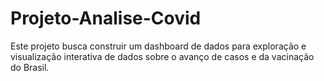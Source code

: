 # Projeto-Analise-Covid
Este projeto busca construir um dashboard de dados para exploração e visualização interativa de dados sobre o avanço de casos e da vacinação do Brasil.
